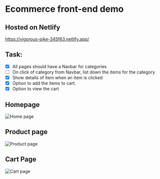 # Ecommerce front-end demo

## Hosted on Netlify
https://vigorous-pike-345f63.netlify.app/

## Task:
- [x] All pages should have a Navbar for categories
- [ ] On click of category from Navbar, list down the items for the category
- [x] Show details of item when an item is clicked
- [x] Option to add the items to cart.
- [x] Option to view the cart

## Homepage
![Home page](https://user-images.githubusercontent.com/44167922/130314552-84511c1f-d0f1-41a6-a295-f706dd450aff.png)

## Product page
![Product page](https://user-images.githubusercontent.com/44167922/130314596-c27f9ade-49a1-44d0-a564-903d2a7f2ba0.png)

## Cart Page
![Cart page](https://user-images.githubusercontent.com/44167922/130314584-e2a42e1f-c3e7-434e-ba7f-3b53501a6446.png)

